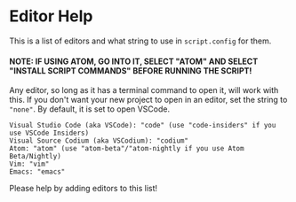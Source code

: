 # Editor Help
This is a list of editors and what string to use in `script.config` for them. 
#### NOTE: IF USING ATOM, GO INTO IT, SELECT "ATOM" AND SELECT "INSTALL SCRIPT COMMANDS" BEFORE RUNNING THE SCRIPT!
Any editor, so long as it has a terminal command to open it, will work with this. If you don't want your new project to open in an editor, set the string to `"none"`. By default, it is set to open VSCode.
```
Visual Studio Code (aka VSCode): "code" (use "code-insiders" if you use VSCode Insiders)
Visual Source Codium (aka VSCodium): "codium"
Atom: "atom" (use "atom-beta"/"atom-nightly if you use Atom Beta/Nightly)
Vim: "vim"
Emacs: "emacs"
```
Please help by adding editors to this list!
